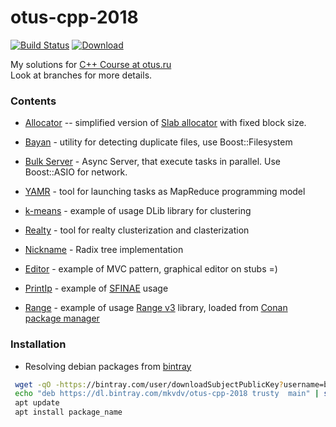 # otus-cpp-2018
[![Build Status](https://travis-ci.com/mkvdv/otus-cpp-2018.svg?branch=master)](https://travis-ci.com/mkvdv/otus-cpp-2018)
[ ![Download](https://api.bintray.com/packages/mkvdv/otus-cpp-2018/ha/images/download.svg) ](https://bintray.com/mkvdv/otus-cpp-2018/ha/_latestVersion)

My solutions for [C++ Course at otus.ru](https://otus.ru/learning/9745)  
Look at branches for more details.


### Contents

*  [Allocator](https://github.com/mkvdv/otus-cpp-2018/tree/task03)
-- simplified version of [Slab allocator](https://en.wikipedia.org/wiki/Slab_allocation) with fixed block size.

*  [Bayan](https://github.com/mkvdv/otus-cpp-2018/tree/task08_2) - utility for detecting duplicate files, use 
Boost::Filesystem

* [Bulk Server](https://github.com/mkvdv/otus-cpp-2018/tree/task12) - Async Server, that execute tasks in parallel. 
Use Boost::ASIO for network.

* [YAMR](https://github.com/mkvdv/otus-cpp-2018/tree/task14) - tool for launching tasks as MapReduce programming model

* [k-means](https://github.com/mkvdv/otus-cpp-2018/tree/task15) - example of usage DLib library for clustering

* [Realty](https://github.com/mkvdv/otus-cpp-2018/tree/task16) - tool for realty clusterization and clasterization 

*  [Nickname](https://github.com/mkvdv/otus-cpp-2018/tree/task07_2) - Radix tree implementation

*  [Editor](https://github.com/mkvdv/otus-cpp-2018/tree/task05) - example of MVC pattern, graphical editor on stubs =)

*  [PrintIp](https://github.com/mkvdv/otus-cpp-2018/tree/task04) - example of 
[SFINAE](https://en.wikipedia.org/wiki/Substitution_failure_is_not_an_error) usage 

* [Range](https://github.com/mkvdv/otus-cpp-2018/tree/task09_2) - example of usage [Range v3](https://github.com/ericniebler/range-v3) 
library, loaded from [Conan package manager](https://conan.io/)


### Installation

* Resolving debian packages from [bintray](https://bintray.com/mkvdv/otus-cpp-2018/ha)

```bash
 wget -qO -https://bintray.com/user/downloadSubjectPublicKey?username=bintray | sudo apt-key add -
 echo "deb https://dl.bintray.com/mkvdv/otus-cpp-2018 trusty  main" | sudo tee -a /etc/apt/sources.list
 apt update
 apt install package_name
``` 
